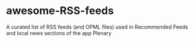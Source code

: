 # awesome-RSS-feeds
A curated list of RSS feeds (and OPML files) used in Recommended Feeds and local news sections of the app Plenary
